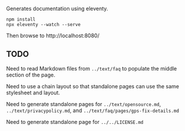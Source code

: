 Generates documentation using eleventy. 

```
npm install
npx eleventy --watch --serve
```

Then browse to http://localhost:8080/



## TODO

Need to read Markdown files from `../text/faq` to populate the middle section of the page. 

Need to use a chain layout so that standalone pages can use the same stylesheet and layout.  

Need to generate standalone pages for `../text/opensource.md`, `../text/privacypolicy.md`, and `../text/faq/pages/gps-fix-details.md`

Need to generate standalone page for `../../LICENSE.md`

